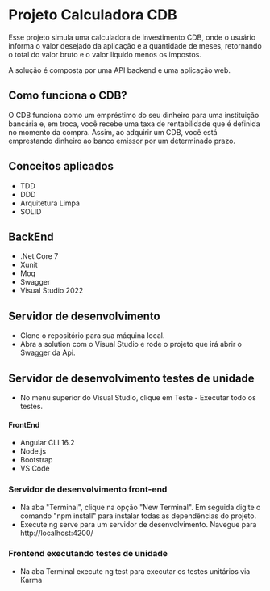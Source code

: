 # Projeto Calculadora CDB

Esse projeto simula uma calculadora de investimento CDB, onde o usuário informa o valor desejado da aplicação e a quantidade de meses, retornando o total do valor bruto e o valor liquido menos os impostos.

A solução é composta por uma API backend e uma aplicação web.

## Como funciona o CDB? 

O CDB funciona como um empréstimo do seu dinheiro para uma instituição bancária e, em troca, você recebe uma taxa de rentabilidade que é definida no momento da compra. Assim, ao adquirir um CDB, você está emprestando dinheiro ao banco emissor por um determinado prazo.

## Conceitos aplicados
- TDD
- DDD
- Arquitetura Limpa
- SOLID

## BackEnd
- .Net Core 7
- Xunit
- Moq
- Swagger
- Visual Studio 2022

## Servidor de desenvolvimento 
- Clone o repositório para sua máquina local.
- Abra a solution com o Visual Studio e rode o projeto que irá abrir o Swagger da Api.

## Servidor de desenvolvimento testes de unidade
- No menu superior do Visual Studio, clique em Teste - Executar todo os testes.

#### FrontEnd
- Angular CLI 16.2
- Node.js
- Bootstrap
- VS Code

### Servidor de desenvolvimento front-end
- Na aba "Terminal", clique na opção "New Terminal". Em seguida digite o comando "npm install" para instalar todas as dependências do projeto.
- Execute ng serve para um servidor de desenvolvimento. Navegue para http://localhost:4200/

### Frontend executando testes de unidade
- Na aba Terminal execute ng test para executar os testes unitários via Karma
